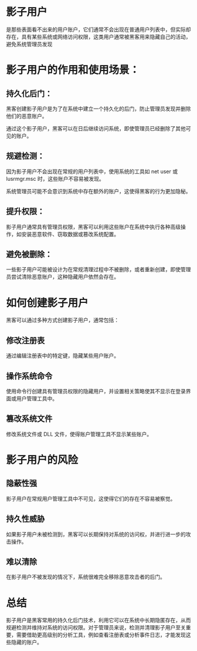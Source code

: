 # 影子用户

是那些表面看不出来的用户账户，它们通常不会出现在普通用户列表中，但实际却存在，具有某些系统或网络访问权限，这类用户通常被黑客用来隐藏自己的活动，避免系统管理员发现





# 影子用户的作用和使用场景：

## 持久化后门：

黑客创建影子用户是为了在系统中建立一个持久化的后门，防止管理员发现并删除他们的恶意账户。

通过这个影子用户，黑客可以在日后继续访问系统，即使管理员已经删除了其他可见的账户。

## 规避检测：

因为影子用户不会出现在常规的用户列表中，使用系统的工具如 net user 或 lusrmgr.msc 时，这些账户不容易被发现。

系统管理员可能不会意识到系统中存在额外的账户，这使得黑客的行为更加隐秘。

## 提升权限：

影子用户通常具有管理员权限，黑客可以利用这些账户在系统中执行各种高级操作，如安装恶意软件、窃取数据或篡改系统配置。

## 避免被删除：

一些影子用户可能被设计为在常规清理过程中不被删除，或者重新创建，即使管理员尝试清除恶意账户，这种隐藏用户依然会存在。



# 如何创建影子用户

黑客可以通过多种方式创建影子用户，通常包括：

## 修改注册表

通过编辑注册表中的特定键，隐藏某些用户账户。

## 操作系统命令

使用命令行创建具有管理员权限的隐藏用户，并设置相关策略使其不显示在登录界面或用户管理工具中。

## 篡改系统文件

修改系统文件或 DLL 文件，使得账户管理工具不显示某些账户。



# 影子用户的风险

## 隐蔽性强

影子用户在常规用户管理工具中不可见，这使得它们的存在不容易被察觉。

## 持久性威胁

如果影子用户未被检测到，黑客可以长期保持对系统的访问权，并进行进一步的攻击操作。

## 难以清除

在影子用户不被发现的情况下，系统很难完全移除恶意攻击者的后门。



# 总结

影子用户是黑客常用的持久化后门技术，利用它可以在系统中长期隐匿存在，从而规避检测并维持对系统的访问权限。对于管理员来说，检测并清理影子用户至关重要，需要借助更高级别的分析工具，例如查看注册表或分析事件日志，才能发现这些隐藏的账户。